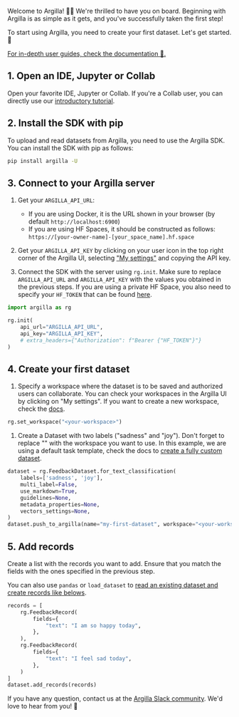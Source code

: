 Welcome to Argilla! 👋😁 We're thrilled to have you on board. Beginning with Argilla is as simple as it gets, and you've successfully taken the first step!

To start using Argilla, you need to create your first dataset. Let's get started. 🚀

[For in-depth user guides, check the documentation 📖.](https://docs.argilla.io/en/latest/)

## 1. Open an IDE, Jupyter or Collab

Open your favorite IDE, Jupyter or Collab. If you're a Collab user, you can directly use our [introductory tutorial](https://colab.research.google.com/github/argilla-io/argilla/blob/develop/docs/_source/getting_started/quickstart_workflow_feedback.ipynb).

## 2. Install the SDK with pip

To upload and read datasets from Argilla, you need to use the Argilla SDK. You can install the SDK with pip as follows:

```sh
pip install argilla -U
```

## 3. Connect to your Argilla server

1. Get your `ARGILLA_API_URL`:

   * If you are using Docker, it is the URL shown in your browser (by default `http://localhost:6900`)
   * If you are using HF Spaces, it should be constructed as follows: `https://[your-owner-name]-[your_space_name].hf.space`

2. Get your `ARGILLA_API_KEY` by clicking on your user icon in the top right corner of the Argilla UI, selecting ["My settings"](/user_settings) and copying the API key.

3. Connect the SDK with the server using `rg.init`. Make sure to replace `ARGILLA_API_URL` and `ARGILLA_API_KEY` with the values you obtained in the previous steps. If you are using a private HF Space, you also need to specify your `HF_TOKEN` that can be found [here](https://huggingface.co/settings/tokens).

```python
import argilla as rg

rg.init(
    api_url="ARGILLA_API_URL",
    api_key="ARGILLA_API_KEY",
    # extra_headers={"Authorization": f"Bearer {"HF_TOKEN"}"}
)
```

## 4. Create your first dataset

1. Specify a workspace where the dataset is to be saved and authorized users can collaborate. You can check your workspaces in the Argilla UI by clicking on "My settings". If you want to create a new workspace, check the [docs](https://docs.argilla.io/en/latest/getting_started/installation/configurations/workspace_management.html).

```python
rg.set_workspace("<your-workspace>")
```

1. Create a Dataset with two labels ("sadness" and "joy"). Don't forget to replace "<your-workspace>" with the workspace you want to use. In this example, we are using a default task template, check the docs to [create a fully custom dataset](https://docs.argilla.io/en/latest/practical_guides/create_update_dataset/create_dataset.html).

```python
dataset = rg.FeedbackDataset.for_text_classification(
    labels=['sadness', 'joy'],
    multi_label=False,
    use_markdown=True,
    guidelines=None,
    metadata_properties=None,
    vectors_settings=None,
)
dataset.push_to_argilla(name="my-first-dataset", workspace="<your-workspace>")
```

## 5. Add records

Create a list with the records you want to add. Ensure that you match the fields with the ones specified in the previous step.

You can also use `pandas` or `load_dataset` to [read an existing dataset and create records like belows](https://docs.argilla.io/en/latest/practical_guides/create_update_dataset/records.html#add-records).

```python
records = [
    rg.FeedbackRecord(
        fields={
            "text": "I am so happy today",
        },
    ),
    rg.FeedbackRecord(
        fields={
            "text": "I feel sad today",
        },
    )
]
dataset.add_records(records)
```

If you have any question, contact us at the [Argilla Slack community](https://join.slack.com/t/rubrixworkspace/shared_invite/zt-whigkyjn-a3IUJLD7gDbTZ0rKlvcJ5g). We'd love to hear from you! 🙌
